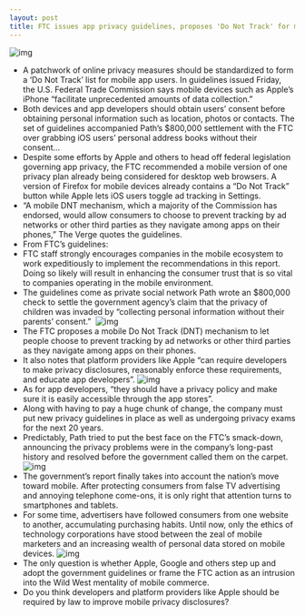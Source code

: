 ```yaml
---
layout: post
title: FTC issues app privacy guidelines, proposes 'Do Not Track' for mobile
---
```

![img](http://media.idownloadblog.com/wp-content/uploads/2013/02/Mobile-Privacy-Disclosures-logo.jpg)
* A patchwork of online privacy measures should be standardized to form a ‘Do Not Track’ list for mobile app users. In guidelines issued Friday, the U.S. Federal Trade Commission says mobile devices such as Apple’s iPhone “facilitate unprecedented amounts of data collection.”
* Both devices and app developers should obtain users’ consent before obtaining personal information such as location, photos or contacts. The set of guidelines accompanied Path’s $800,000 settlement with the FTC over grabbing iOS users’ personal address books without their consent…
* Despite some efforts by Apple and others to head off federal legislation governing app privacy, the FTC recommended a mobile version of one privacy plan already being considered for desktop web browsers. A version of Firefox for mobile devices already contains a “Do Not Track” button while Apple lets iOS users toggle ad tracking in Settings.
* “A mobile DNT mechanism, which a majority of the Commission has endorsed, would allow consumers to choose to prevent tracking by ad networks or other third parties as they navigate among apps on their phones,” The Verge quotes the guidelines.
* From FTC’s guidelines:
* FTC staff strongly encourages companies in the mobile ecosystem to work expeditiously to implement the recommendations in this report. Doing so likely will result in enhancing the consumer trust that is so vital to companies operating in the mobile environment.
* The guidelines come as private social network Path wrote an $800,000 check to settle the government agency’s claim that the privacy of children was invaded by “collecting personal information without their parents’ consent.” 
![img](http://media.idownloadblog.com/wp-content/uploads/2012/11/reset-ad-id.jpg)
* The FTC proposes a mobile Do Not Track (DNT) mechanism to let people choose to prevent tracking by ad networks or other third parties as they navigate among apps on their phones.
* It also notes that platform providers like Apple “can require developers to make privacy disclosures, reasonably enforce these requirements, and educate app developers”.
![img](http://media.idownloadblog.com/wp-content/uploads/2012/02/path.jpg)
* As for app developers, “they should have a privacy policy and make sure it is easily accessible through the app stores”.
* Along with having to pay a huge chunk of change, the company must put new privacy guidelines in place as well as undergoing privacy exams for the next 20 years.
* Predictably, Path tried to put the best face on the FTC’s smack-down, announcing the privacy problems were in the company’s long-past history and resolved before the government called them on the carpet.
![img](http://media.idownloadblog.com/wp-content/uploads/2012/06/privacy-ios-6-1.jpeg)
* The government’s report finally takes into account the nation’s move toward mobile. After protecting consumers from false TV advertising and annoying telephone come-ons, it is only right that attention turns to smartphones and tablets.
* For some time, advertisers have followed consumers from one website to another, accumulating purchasing habits. Until now, only the ethics of technology corporations have stood between the zeal of mobile marketers and an increasing wealth of personal data stored on mobile devices.
![img](http://media.idownloadblog.com/wp-content/uploads/2012/06/privacy-ios-6-1.jpeg)
* The only question is whether Apple, Google and others step up and adopt the government guidelines or frame the FTC action as an intrusion into the Wild West mentality of mobile commerce.
* Do you think developers and platform providers like Apple should be required by law to improve mobile privacy disclosures?


